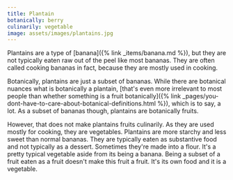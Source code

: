 ```yaml
---
title: Plantain
botanically: berry
culinarily: vegetable
image: assets/images/plantains.jpg
---
```

Plantains are a type of [banana]({% link _items/banana.md %}), but they are not typically eaten raw out of the peel like most bananas. They are often called cooking bananas in fact, because they are mostly used in cooking.

Botanically, plantains are just a subset of bananas. While there are botanical nuances what is botanically a plantain, [that's even more irrelevant to most people than whether something is a fruit botanically]({% link _pages/you-dont-have-to-care-about-botanical-definitions.html %}), which is to say, a lot. As a subset of bananas though, plantains are botanically fruits.

However, that does not make plantains fruits culinarily. As they are used mostly for cooking, they are vegetables. Plantains are more starchy and less sweet than normal bananas. They are typically eaten as substantive food and not typically as a dessert. Sometimes they're made into a flour. It's a pretty typical vegetable aside from its being a banana. Being a subset of a fruit eaten as a fruit doesn't make this fruit a fruit. It's its own food and it is a vegetable.